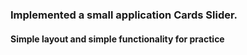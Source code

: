 ### Implemented a small application Cards Slider.

#### Simple layout and simple functionality for practice
